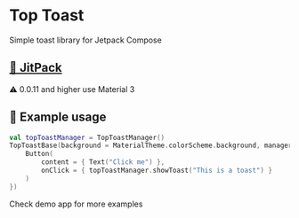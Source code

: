 # Top Toast
Simple toast library for Jetpack Compose

## [📁 JitPack](https://jitpack.io/#aliernfrog/top-toast-compose)
⚠️ 0.0.11 and higher use Material 3

## 🍞 Example usage
```kotlin
val topToastManager = TopToastManager()
TopToastBase(background = MaterialTheme.colorScheme.background, manager = topToastManager, content = {
    Button(
        content = { Text("Click me") },
        onClick = { topToastManager.showToast("This is a toast") }
    )
})
```
Check demo app for more examples
